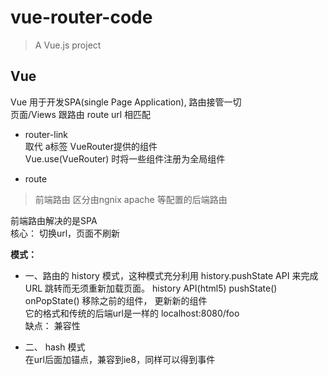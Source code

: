 # vue-router-code

> A Vue.js project

## Vue   

Vue 用于开发SPA(single Page Application), 路由接管一切  
页面/Views 跟路由 route url 相匹配  

- router-link  
 取代 a标签 VueRouter提供的组件  
Vue.use(VueRouter) 时将一些组件注册为全局组件

- route  

 > 前端路由 区分由ngnix apache 等配置的后端路由      

前端路由解决的是SPA  
核心： 切换url，页面不刷新    

**模式：**  
- 一、路由的 history 模式，这种模式充分利用 history.pushState API 来完成 URL 跳转而无须重新加载页面。
    history API(html5) pushState() onPopState() 移除之前的组件， 更新新的组件  
        它的格式和传统的后端url是一样的 localhost:8080/foo  
    缺点： 兼容性  

- 二、 hash 模式  
    在url后面加锚点，兼容到ie8，同样可以得到事件

